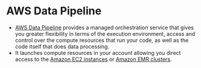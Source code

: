 # AWS Data Pipeline
- [AWS Data Pipeline](https://aws.amazon.com/datapipeline/) provides a managed orchestration service that gives you greater flexibility in terms of the execution environment, access and control over the compute resources that run your code, as well as the code itself that does data processing. 
- It launches compute resources in your account allowing you direct access to the [Amazon EC2 instances](../../3_ComputeServices/AmazonEC2/Readme.md) or [Amazon EMR clusters](AmazonEMR.md).